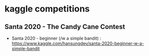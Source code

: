 # kaggle competitions
 
## Santa 2020 - The Candy Cane Contest
* Santa 2020 - beginner (/w a simple bandit) : https://www.kaggle.com/hansungdev/santa-2020-beginner-w-a-simple-bandit